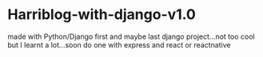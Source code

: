 # Harriblog-with-django-v1.0
made with Python/Django first and maybe last django project...not too cool but I  learnt a lot...soon do one with express and react or reactnative

